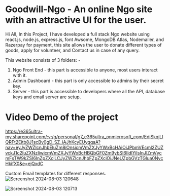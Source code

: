 # Goodwill-Ngo - An online Ngo site with an attractive UI for the user.
Hi All, 
In this Project, I have developed a full stack Ngo website using react.js, node.js, express.js, font Awsome, MongoDB Atlas, Nodemailer, and Razerpay for payment, this site allows the user to donate different types of goods, apply for volunteer, and Contact us in case of any query.

This website consists of 3 folders: -
1. Ngo Front End - this part is accessible to anyone, most users interact with it.
2. Admin Dashboard - this part is only accessible to admins by their secret key.
3. Server - this part is accessible to developers where all the API, database keys and email server are setup.

# Video Demo of the project
https://e365ultra-my.sharepoint.com/:v:/g/personal/g7_e365ultra_onmicrosoft_com/EdiSkqjLIQRFt2Eitb8J1scBv0gD_SZ_iAJhKcyEUyqqaA?nav=eyJyZWZlcnJhbEluZm8iOnsicmVmZXJyYWxBcHAiOiJPbmVEcml2ZUZvckJ1c2luZXNzIiwicmVmZXJyYWxBcHBQbGF0Zm9ybSI6IldlYiIsInJlZmVycmFsTW9kZSI6InZpZXciLCJyZWZlcnJhbFZpZXciOiJNeUZpbGVzTGlua0NvcHkifX0&e=ejQxdC

Custom Email templates for different responses.
![Screenshot 2024-08-03 120648](https://github.com/user-attachments/assets/2d2e646f-7ef5-46ec-8057-1d0b00fcf2bd)

![Screenshot 2024-08-03 120713](https://github.com/user-attachments/assets/63ce4573-7c75-413f-ae18-ec9cb5cd3937)
